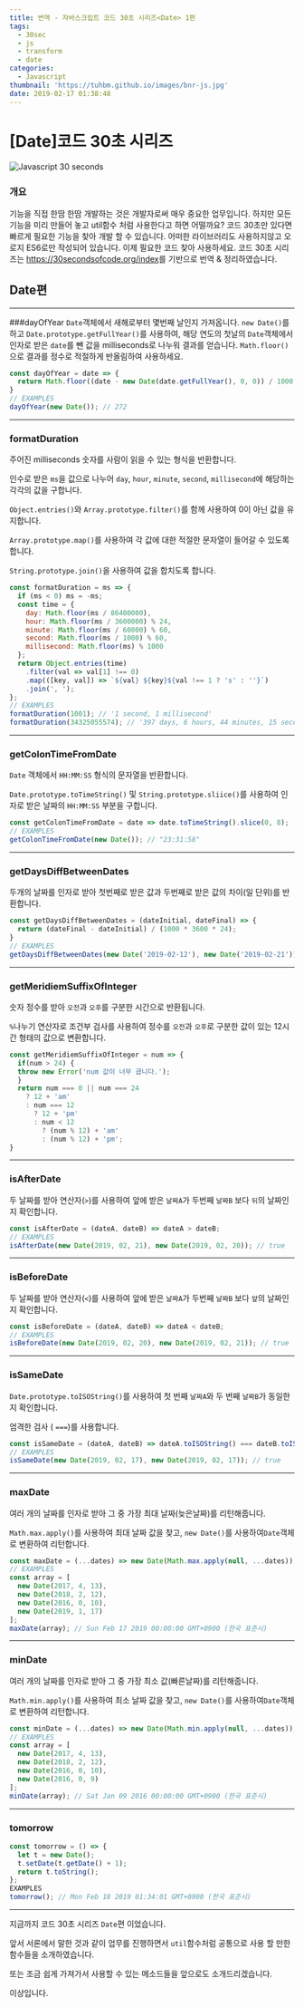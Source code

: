 ```yaml
---
title: 번역 - 자바스크립트 코드 30초 시리즈<Date> 1편
tags:
  - 30sec
  - js
  - transform
  - date
categories:
  - Javascript
thumbnail: 'https://tuhbm.github.io/images/bnr-js.jpg'
date: 2019-02-17 01:38:48
---
```



# [Date]코드 30초 시리즈
![Javascript 30 seconds](https://tuhbm.github.io/images/javascript/img-javascript30.png)

### 개요
기능을 직접 한땀 한땀 개발하는 것은 개발자로써 매우 중요한 업무입니다.
하지만 모든 기능을 미리 만들어 놓고 util함수 처럼 사용한다고 하면 어떨까요?
코드 30초만 있다면 빠르게 필요한 기능을 찾아 개발 할 수 있습니다.
어떠한 라이브러리도 사용하지않고 오로지 ES6로만 작성되어 있습니다.
이제 필요한 코드 찾아 사용하세요.
코드 30초 시리즈는 <https://30secondsofcode.org/index>를 기반으로 번역 & 정리하였습니다.

## Date편
******
###dayOfYear
`Date`객체에서 새해로부터 몇번째 날인지 가져옵니다.
`new Date()`를 하고 `Date.prototype.getFullYear()`를 사용하여, 해당 연도의 첫날의 `Date`객체에서 인자로 받은 `date`를 뺀 값을 milliseconds로 나누워 결과를 얻습니다.
`Math.floor()`으로 결과를 정수로 적절하게 반올림하여 사용하세요.
````javascript
const dayOfYear = date => {
  return Math.floor((date - new Date(date.getFullYear(), 0, 0)) / 1000 / 60 / 60 / 24); 
}
// EXAMPLES
dayOfYear(new Date()); // 272
````
*****
<!-- more -->
### formatDuration

주어진 milliseconds 숫자를 사람이 읽을 수 있는 형식을 반환합니다.

인수로 받은 `ms`을 값으로 나누어 `day`, `hour`, `minute`, `second`, `millisecond`에 해당하는 각각의 값을 구합니다.

 `Object.entries()`와 `Array.prototype.filter()`를 함께 사용하여 0이 아닌 값을 유지합니다.

`Array.prototype.map()`를 사용하여 각 값에 대한 적절한 문자열이 들어갈 수 있도록 합니다.

`String.prototype.join()`을 사용하여 값을 합치도록 합니다.

```javascript
const formatDuration = ms => {
  if (ms < 0) ms = -ms;
  const time = {
    day: Math.floor(ms / 86400000),
    hour: Math.floor(ms / 3600000) % 24,
    minute: Math.floor(ms / 60000) % 60,
    second: Math.floor(ms / 1000) % 60,
    millisecond: Math.floor(ms) % 1000
  };
  return Object.entries(time)
    .filter(val => val[1] !== 0)
    .map(([key, val]) => `${val} ${key}${val !== 1 ? 's' : ''}`)
    .join(', ');
};
// EXAMPLES
formatDuration(1001); // '1 second, 1 millisecond'
formatDuration(34325055574); // '397 days, 6 hours, 44 minutes, 15 seconds, 574 milliseconds'
```

*****

### getColonTimeFromDate

`Date` 객체에서 `HH:MM:SS` 형식의 문자열을 반환합니다.

`Date.prototype.toTimeString()` 및 `String.prototype.sliice()`를 사용하여 인자로 받은 날짜의 `HH:MM:SS` 부분을 구합니다.

```javascript
const getColonTimeFromDate = date => date.toTimeString().slice(0, 8);
// EXAMPLES
getColonTimeFromDate(new Date()); // "23:31:58"
```

*****

### getDaysDiffBetweenDates

두개의 날짜를 인자로 받아 첫번째로 받은 값과 두번째로 받은 값의 차이(일 단위)를 반환합니다.

```javascript
const getDaysDiffBetweenDates = (dateInitial, dateFinal) => {
  return (dateFinal - dateInitial) / (1000 * 3600 * 24); 
}
// EXAMPLES
getDaysDiffBetweenDates(new Date('2019-02-12'), new Date('2019-02-21')); // 9
```

*****

### getMeridiemSuffixOfInteger

숫자 정수를 받아 `오전`과 `오후`를 구분한 시간으로 반환됩니다.

`%`나누기 연산자로 조건부 검사를 사용하여 정수를 `오전`과 `오후`로 구분한 값이 있는 12시간 형태의 값으로 변환합니다.

```javascript
const getMeridiemSuffixOfInteger = num => {
  if(num > 24) {
  throw new Error('num 값이 너무 큽니다.');
  }
  return num === 0 || num === 24
    ? 12 + 'am'
    : num === 12
      ? 12 + 'pm'
      : num < 12
        ? (num % 12) + 'am'
        : (num % 12) + 'pm';
}
```

*****

### isAfterDate

두 날짜를 받아 연산자(`>`)를 사용하여 앞에 받은 `날짜A`가 두번째 `날짜B` 보다 `뒤`의 날짜인지 확인합니다.
```javascript
const isAfterDate = (dateA, dateB) => dateA > dateB;
// EXAMPLES
isAfterDate(new Date(2019, 02, 21), new Date(2019, 02, 20)); // true
```

*****

###  isBeforeDate

두 날짜를 받아 연산자(`<`)를 사용하여 앞에 받은 `날짜A`가 두번째 `날짜B` 보다 `앞`의 날짜인지 확인합니다.

```javascript
const isBeforeDate = (dateA, dateB) => dateA < dateB;
// EXAMPLES
isBeforeDate(new Date(2019, 02, 20), new Date(2019, 02, 21)); // true
```

*****

### isSameDate

`Date.prototype.toISOString()`를 사용하여 첫 번째 `날짜A`와 두 번째 `날짜B`가 동일한 지 확인합니다.

엄격한 검사 ( `===`)를 사용합니다.

```javascript
const isSameDate = (dateA, dateB) => dateA.toISOString() === dateB.toISOString();
// EXAMPLES
isSameDate(new Date(2019, 02, 17), new Date(2019, 02, 17)); // true
```

*****

### maxDate

여러 개의 날짜를 인자로 받아 그 중 가장 최대 날짜(늦은날짜)를 리턴해줍니다.

`Math.max.apply()`를 사용하여 최대 날짜 값을 찾고, `new Date()`를 사용하여`Date`객체로 변환하여 리턴합니다.

```javascript
const maxDate = (...dates) => new Date(Math.max.apply(null, ...dates));
// EXAMPLES
const array = [
  new Date(2017, 4, 13),
  new Date(2018, 2, 12),
  new Date(2016, 0, 10),
  new Date(2019, 1, 17)
];
maxDate(array); // Sun Feb 17 2019 00:00:00 GMT+0900 (한국 표준시)
```

*****

### minDate

여러 개의 날짜를 인자로 받아 그 중 가장 최소 값(빠른날짜)를 리턴해줍니다.

`Math.min.apply()`를 사용하여 최소 날짜 값을 찾고, `new Date()`를 사용하여`Date`객체로 변환하여 리턴합니다.

```javascript
const minDate = (...dates) => new Date(Math.min.apply(null, ...dates));
// EXAMPLES
const array = [
  new Date(2017, 4, 13),
  new Date(2018, 2, 12),
  new Date(2016, 0, 10),
  new Date(2016, 0, 9)
];
minDate(array); // Sat Jan 09 2016 00:00:00 GMT+0900 (한국 표준시)
```

*****

### tomorrow

```javascript
const tomorrow = () => {
  let t = new Date();
  t.setDate(t.getDate() + 1);
  return t.toString();
};
EXAMPLES
tomorrow(); // Mon Feb 18 2019 01:34:01 GMT+0900 (한국 표준시)
```

*****

지금까지 코드 30초 시리즈 `Date`편 이었습니다.

앞서 서론에서 말한 것과 같이 업무를 진행하면서 `util`함수처럼 공통으로 사용 할 만한 함수들을 소개하였습니다.

또는 조금 쉽게 가져가서 사용할 수 있는 메소드들을 앞으로도 소개드리겠습니다.

이상입니다.